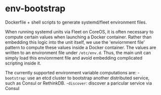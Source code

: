 env-bootstrap
================

Dockerfile + shell scripts to generate systemd/fleet environment files.

When running systemd units via Fleet on CoreOS, it is often necessary to compute certain values when launching a Docker container.  Rather than embedding this logic into the unit itself, we use the 'enviornment file' pattern to compute these values inside a Docker container.  The values are written to an environment file under `/etc/env.d`.  Thus, the main unit can simply load this envionrment file and avoid embedding complicated scripting inside it.

The currently supported environment variable computations are:
-`bootstrap`: use an etcd cluster to bootstrap another distributed service, such as Consul or RethinkDB.
-`discover`: discover a paricular service via Consul
